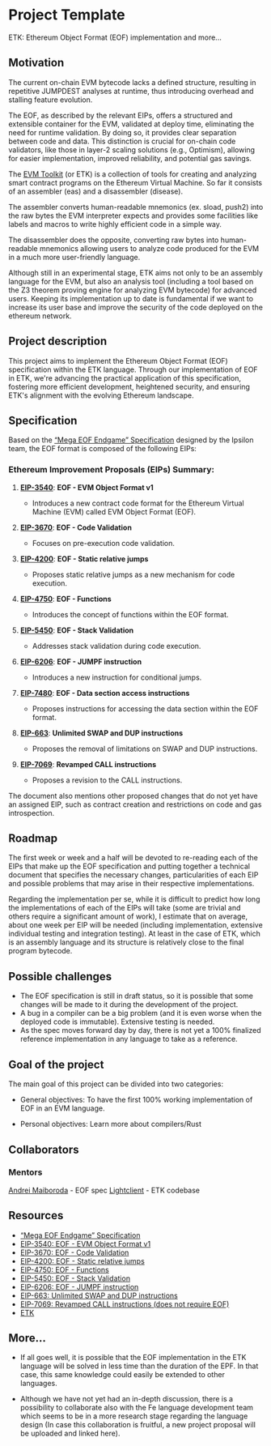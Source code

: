 # Project Template

ETK: Ethereum Object Format (EOF) implementation and more...

## Motivation

The current on-chain EVM bytecode lacks a defined structure, resulting in repetitive JUMPDEST analyses at runtime, thus introducing overhead and stalling feature evolution. 

The EOF, as described by the relevant EIPs, offers a structured and extensible container for the EVM, validated at deploy time, eliminating the need for runtime validation. By doing so, it provides clear separation between code and data. This distinction is crucial for on-chain code validators, like those in layer-2 scaling solutions (e.g., Optimism), allowing for easier implementation, improved reliability, and potential gas savings.

The [EVM Toolkit](https://github.com/quilt/etk) (or ETK) is a collection of tools for creating and analyzing smart contract programs on the Ethereum Virtual Machine. So far it consists of an assembler (eas) and a disassembler (disease). 

The assembler converts human-readable mnemonics (ex. sload, push2) into the raw bytes the EVM interpreter expects and provides some facilities like labels and macros to write highly efficient code in a simple way.

The disassembler does the opposite, converting raw bytes into human-readable mnemonics allowing users to analyze code produced for the EVM in a much more user-friendly language.

Although still in an experimental stage, ETK aims not only to be an assembly language for the EVM, but also an analysis tool (including a tool based on the Z3 theorem proving engine for analyzing EVM bytecode) for advanced users. Keeping its implementation up to date is fundamental if we want to increase its user base and improve the security of the code deployed on the ethereum network.

## Project description

This project aims to implement the Ethereum Object Format (EOF) specification within the ETK language. 
Through our implementation of EOF in ETK, we're advancing the practical application of this specification, fostering more efficient development, heightened security, and ensuring ETK's alignment with the evolving Ethereum landscape.

## Specification

Based on the [“Mega EOF Endgame” Specification](https://notes.ethereum.org/@ipsilon/mega-eof-specification) designed by the Ipsilon team, the EOF format is composed of the following EIPs:

### Ethereum Improvement Proposals (EIPs) Summary:

1. **[EIP-3540](https://eips.ethereum.org/EIPS/eip-3540)**: **EOF - EVM Object Format v1**
   - Introduces a new contract code format for the Ethereum Virtual Machine (EVM) called EVM Object Format (EOF).

2. **[EIP-3670](https://eips.ethereum.org/EIPS/eip-3670)**: **EOF - Code Validation**
   - Focuses on pre-execution code validation.

3. **[EIP-4200](https://eips.ethereum.org/EIPS/eip-4200)**: **EOF - Static relative jumps**
   - Proposes static relative jumps as a new mechanism for code execution.

4. **[EIP-4750](https://eips.ethereum.org/EIPS/eip-4750)**: **EOF - Functions**
   - Introduces the concept of functions within the EOF format.

5. **[EIP-5450](https://eips.ethereum.org/EIPS/eip-5450)**: **EOF - Stack Validation**
   - Addresses stack validation during code execution.

6. **[EIP-6206](https://eips.ethereum.org/EIPS/eip-6206)**: **EOF - JUMPF instruction**
   - Introduces a new instruction for conditional jumps.

7. **[EIP-7480](https://github.com/ethereum/EIPs/pull/7480)**: **EOF - Data section access instructions**
   - Proposes instructions for accessing the data section within the EOF format.

8. **[EIP-663](https://eips.ethereum.org/EIPS/eip-663)**: **Unlimited SWAP and DUP instructions**
   - Proposes the removal of limitations on SWAP and DUP instructions.

9. **[EIP-7069](https://eips.ethereum.org/EIPS/eip-7069)**: **Revamped CALL instructions**
   - Proposes a revision to the CALL instructions.

The document also mentions other proposed changes that do not yet have an assigned EIP, such as contract creation and restrictions on code and gas introspection.

## Roadmap

The first week or week and a half will be devoted to re-reading each of the EIPs that make up the EOF specification and putting together a technical document that specifies the necessary changes, particularities of each EIP and possible problems that may arise in their respective implementations.

Regarding the implementation per se, while it is difficult to predict how long the implementations of each of the EIPs will take (some are trivial and others require a significant amount of work), I estimate that on average, about one week per EIP will be needed (including implementation, extensive individual testing and integration testing). At least in the case of ETK, which is an assembly language and its structure is relatively close to the final program bytecode.

## Possible challenges

- The EOF specification is still in draft status, so it is possible that some changes will be made to it during the development of the project. 
- A bug in a compiler can be a big problem (and it is even worse when the deployed code is immutable). Extensive testing is needed.
- As the spec moves forward day by day, there is not yet a 100% finalized reference implementation in any language to take as a reference.

## Goal of the project

The main goal of this project can be divided into two categories:

- General objectives: To have the first 100% working implementation of EOF in an EVM language.

- Personal objectives: Learn more about compilers/Rust

## Collaborators

### Mentors

[Andrei Maiboroda](https://github.com/gumb0) - EOF spec
[Lightclient](https://github.com/lightclient) - ETK codebase

## Resources

- [“Mega EOF Endgame” Specification](https://notes.ethereum.org/@ipsilon/mega-eof-specification)
- [EIP-3540: EOF - EVM Object Format v1](https://eips.ethereum.org/EIPS/eip-3540)
- [EIP-3670: EOF - Code Validation](https://eips.ethereum.org/EIPS/eip-3670)
- [EIP-4200: EOF - Static relative jumps](https://eips.ethereum.org/EIPS/eip-4200)
- [EIP-4750: EOF - Functions](https://eips.ethereum.org/EIPS/eip-4750)
- [EIP-5450: EOF - Stack Validation](https://eips.ethereum.org/EIPS/eip-5450)
- [EIP-6206: EOF - JUMPF instruction](https://eips.ethereum.org/EIPS/eip-6206)
- [EIP-663: Unlimited SWAP and DUP instructions](https://eips.ethereum.org/EIPS/eip-663)
- [EIP-7069: Revamped CALL instructions (does not require EOF)](https://eips.ethereum.org/EIPS/eip-7069)
- [ETK](https://github.com/quilt/etk)

## More...

- If all goes well, it is possible that the EOF implementation in the ETK language will be solved in less time than the duration of the EPF. In that case, this same knowledge could easily be extended to other languages.

- Although we have not yet had an in-depth discussion, there is a possibility to collaborate also with the Fe language development team which seems to be in a more research stage regarding the language design (In case this collaboration is fruitful, a new project proposal will be uploaded and linked here).
